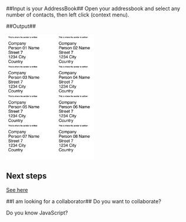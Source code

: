 ##Input is your AddressBook##
Open your addressbook and select any number of contacts, then left click (context menu).




##Output##




<img src="_pic/Example_Big.png" alt="Drawing" width="240px;"/>

## Next steps ##

[See here](NEXT-STEPS.md)




##I am looking for a collaborator##
Do you want to collaborate?

Do you know JavaScript?



